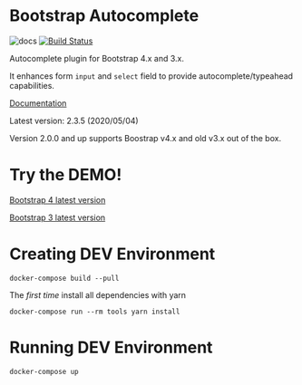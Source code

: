 Bootstrap Autocomplete
======================

![docs](https://readthedocs.org/projects/bootstrap-autocomplete/badge/?version=latest "Latest Docs")
[![Build Status](https://api.cirrus-ci.com/github/xcash/bootstrap-autocomplete.svg)](https://cirrus-ci.com/github/xcash/bootstrap-autocomplete)

Autocomplete plugin for Bootstrap 4.x and 3.x.

It enhances form `input` and `select` field to provide autocomplete/typeahead capabilities.

[Documentation](http://bootstrap-autocomplete.rtfd.io/)

Latest version: 2.3.5 (2020/05/04)

Version 2.0.0 and up supports Boostrap v4.x and old v3.x out of the box.

Try the DEMO!
=============

[Bootstrap 4 latest version](https://raw.githack.com/xcash/bootstrap-autocomplete/master/dist/latest/index.html)

[Bootstrap 3 latest version](https://raw.githack.com/xcash/bootstrap-autocomplete/master/dist/latest/indexV3.html)


Creating DEV Environment
========================

    docker-compose build --pull

The *first time* install all dependencies with yarn

    docker-compose run --rm tools yarn install

Running DEV Environment
=======================

    docker-compose up
